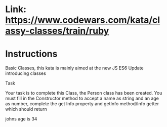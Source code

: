 # Link: https://www.codewars.com/kata/classy-classes/train/ruby

# Instructions

Basic Classes, this kata is mainly aimed at the new JS ES6 Update introducing classes

Task

Your task is to complete this Class, the Person class has been created. You must fill in the Constructor method to accept a name as string and an age as number, complete the get Info property and getInfo method/Info getter which should return

johns age is 34
